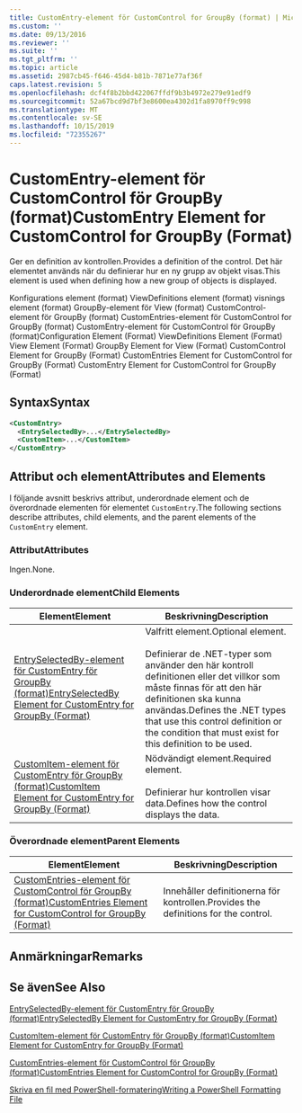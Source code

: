 ```yaml
---
title: CustomEntry-element för CustomControl for GroupBy (format) | Microsoft Docs
ms.custom: ''
ms.date: 09/13/2016
ms.reviewer: ''
ms.suite: ''
ms.tgt_pltfrm: ''
ms.topic: article
ms.assetid: 2987cb45-f646-45d4-b81b-7871e77af36f
caps.latest.revision: 5
ms.openlocfilehash: dcf4f8b2bbd422067ffdf9b3b4972e279e91edf9
ms.sourcegitcommit: 52a67bcd9d7bf3e8600ea4302d1fa8970ff9c998
ms.translationtype: MT
ms.contentlocale: sv-SE
ms.lasthandoff: 10/15/2019
ms.locfileid: "72355267"
---
```

# <a name="customentry-element-for-customcontrol-for-groupby-format"></a><span data-ttu-id="8e90b-102">CustomEntry-element för CustomControl för GroupBy (format)</span><span class="sxs-lookup"><span data-stu-id="8e90b-102">CustomEntry Element for CustomControl for GroupBy (Format)</span></span>

<span data-ttu-id="8e90b-103">Ger en definition av kontrollen.</span><span class="sxs-lookup"><span data-stu-id="8e90b-103">Provides a definition of the control.</span></span> <span data-ttu-id="8e90b-104">Det här elementet används när du definierar hur en ny grupp av objekt visas.</span><span class="sxs-lookup"><span data-stu-id="8e90b-104">This element is used when defining how a new group of objects is displayed.</span></span>

<span data-ttu-id="8e90b-105">Konfigurations element (format) ViewDefinitions element (format) visnings element (format) GroupBy-element för View (format) CustomControl-element för GroupBy (format) CustomEntries-element för CustomControl for GroupBy (format) CustomEntry-element för CustomControl för GroupBy (format)</span><span class="sxs-lookup"><span data-stu-id="8e90b-105">Configuration Element (Format) ViewDefinitions Element (Format) View Element (Format) GroupBy Element for View (Format) CustomControl Element for GroupBy (Format) CustomEntries Element for CustomControl for GroupBy (Format) CustomEntry Element for CustomControl for GroupBy (Format)</span></span>

## <a name="syntax"></a><span data-ttu-id="8e90b-106">Syntax</span><span class="sxs-lookup"><span data-stu-id="8e90b-106">Syntax</span></span>

```xml
<CustomEntry>
  <EntrySelectedBy>...</EntrySelectedBy>
  <CustomItem>...</CustomItem>
</CustomEntry>
```

## <a name="attributes-and-elements"></a><span data-ttu-id="8e90b-107">Attribut och element</span><span class="sxs-lookup"><span data-stu-id="8e90b-107">Attributes and Elements</span></span>

<span data-ttu-id="8e90b-108">I följande avsnitt beskrivs attribut, underordnade element och de överordnade elementen för elementet `CustomEntry`.</span><span class="sxs-lookup"><span data-stu-id="8e90b-108">The following sections describe attributes, child elements, and the parent elements of the `CustomEntry` element.</span></span>

### <a name="attributes"></a><span data-ttu-id="8e90b-109">Attribut</span><span class="sxs-lookup"><span data-stu-id="8e90b-109">Attributes</span></span>

<span data-ttu-id="8e90b-110">Ingen.</span><span class="sxs-lookup"><span data-stu-id="8e90b-110">None.</span></span>

### <a name="child-elements"></a><span data-ttu-id="8e90b-111">Underordnade element</span><span class="sxs-lookup"><span data-stu-id="8e90b-111">Child Elements</span></span>

|<span data-ttu-id="8e90b-112">Element</span><span class="sxs-lookup"><span data-stu-id="8e90b-112">Element</span></span>|<span data-ttu-id="8e90b-113">Beskrivning</span><span class="sxs-lookup"><span data-stu-id="8e90b-113">Description</span></span>|
|-------------|-----------------|
|[<span data-ttu-id="8e90b-114">EntrySelectedBy-element för CustomEntry för GroupBy (format)</span><span class="sxs-lookup"><span data-stu-id="8e90b-114">EntrySelectedBy Element for CustomEntry for GroupBy (Format)</span></span>](./entryselectedby-element-for-customentry-for-groupby-format.md)|<span data-ttu-id="8e90b-115">Valfritt element.</span><span class="sxs-lookup"><span data-stu-id="8e90b-115">Optional element.</span></span><br /><br /> <span data-ttu-id="8e90b-116">Definierar de .NET-typer som använder den här kontroll definitionen eller det villkor som måste finnas för att den här definitionen ska kunna användas.</span><span class="sxs-lookup"><span data-stu-id="8e90b-116">Defines the .NET types that use this control definition or the condition that must exist for this definition to be used.</span></span>|
|[<span data-ttu-id="8e90b-117">CustomItem-element för CustomEntry för GroupBy (format)</span><span class="sxs-lookup"><span data-stu-id="8e90b-117">CustomItem Element for CustomEntry for GroupBy (Format)</span></span>](./customitem-element-for-customentry-for-groupby-format.md)|<span data-ttu-id="8e90b-118">Nödvändigt element.</span><span class="sxs-lookup"><span data-stu-id="8e90b-118">Required element.</span></span><br /><br /> <span data-ttu-id="8e90b-119">Definierar hur kontrollen visar data.</span><span class="sxs-lookup"><span data-stu-id="8e90b-119">Defines how the control displays the data.</span></span>|

### <a name="parent-elements"></a><span data-ttu-id="8e90b-120">Överordnade element</span><span class="sxs-lookup"><span data-stu-id="8e90b-120">Parent Elements</span></span>

|<span data-ttu-id="8e90b-121">Element</span><span class="sxs-lookup"><span data-stu-id="8e90b-121">Element</span></span>|<span data-ttu-id="8e90b-122">Beskrivning</span><span class="sxs-lookup"><span data-stu-id="8e90b-122">Description</span></span>|
|-------------|-----------------|
|[<span data-ttu-id="8e90b-123">CustomEntries-element för CustomControl för GroupBy (format)</span><span class="sxs-lookup"><span data-stu-id="8e90b-123">CustomEntries Element for CustomControl for GroupBy (Format)</span></span>](./customentries-element-for-customcontrol-for-groupby-format.md)|<span data-ttu-id="8e90b-124">Innehåller definitionerna för kontrollen.</span><span class="sxs-lookup"><span data-stu-id="8e90b-124">Provides the definitions for the control.</span></span>|

## <a name="remarks"></a><span data-ttu-id="8e90b-125">Anmärkningar</span><span class="sxs-lookup"><span data-stu-id="8e90b-125">Remarks</span></span>

## <a name="see-also"></a><span data-ttu-id="8e90b-126">Se även</span><span class="sxs-lookup"><span data-stu-id="8e90b-126">See Also</span></span>

[<span data-ttu-id="8e90b-127">EntrySelectedBy-element för CustomEntry för GroupBy (format)</span><span class="sxs-lookup"><span data-stu-id="8e90b-127">EntrySelectedBy Element for CustomEntry for GroupBy (Format)</span></span>](./entryselectedby-element-for-customentry-for-groupby-format.md)

[<span data-ttu-id="8e90b-128">CustomItem-element för CustomEntry för GroupBy (format)</span><span class="sxs-lookup"><span data-stu-id="8e90b-128">CustomItem Element for CustomEntry for GroupBy (Format)</span></span>](./customitem-element-for-customentry-for-groupby-format.md)

[<span data-ttu-id="8e90b-129">CustomEntries-element för CustomControl för GroupBy (format)</span><span class="sxs-lookup"><span data-stu-id="8e90b-129">CustomEntries Element for CustomControl for GroupBy (Format)</span></span>](./customentries-element-for-customcontrol-for-groupby-format.md)

[<span data-ttu-id="8e90b-130">Skriva en fil med PowerShell-formatering</span><span class="sxs-lookup"><span data-stu-id="8e90b-130">Writing a PowerShell Formatting File</span></span>](./writing-a-powershell-formatting-file.md)
